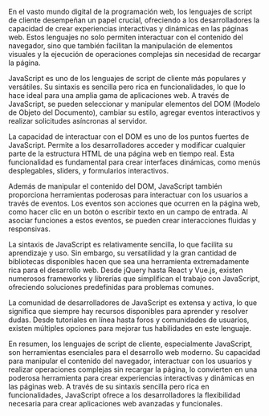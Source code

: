 En el vasto mundo digital de la programación web, los lenguajes de script de cliente desempeñan un papel crucial, ofreciendo a los desarrolladores la capacidad de crear experiencias interactivas y dinámicas en las páginas web. Estos lenguajes no solo permiten interactuar con el contenido del navegador, sino que también facilitan la manipulación de elementos visuales y la ejecución de operaciones complejas sin necesidad de recargar la página.

JavaScript es uno de los lenguajes de script de cliente más populares y versátiles. Su sintaxis es sencilla pero rica en funcionalidades, lo que lo hace ideal para una amplia gama de aplicaciones web. A través de JavaScript, se pueden seleccionar y manipular elementos del DOM (Modelo de Objeto del Documento), cambiar su estilo, agregar eventos interactivos y realizar solicitudes asíncronas al servidor.

La capacidad de interactuar con el DOM es uno de los puntos fuertes de JavaScript. Permite a los desarrolladores acceder y modificar cualquier parte de la estructura HTML de una página web en tiempo real. Esta funcionalidad es fundamental para crear interfaces dinámicas, como menús desplegables, sliders, y formularios interactivos.

Además de manipular el contenido del DOM, JavaScript también proporciona herramientas poderosas para interactuar con los usuarios a través de eventos. Los eventos son acciones que ocurren en la página web, como hacer clic en un botón o escribir texto en un campo de entrada. Al asociar funciones a estos eventos, se pueden crear interacciones fluidas y responsivas.

La sintaxis de JavaScript es relativamente sencilla, lo que facilita su aprendizaje y uso. Sin embargo, su versatilidad y la gran cantidad de bibliotecas disponibles hacen que sea una herramienta extremadamente rica para el desarrollo web. Desde jQuery hasta React y Vue.js, existen numerosos frameworks y librerías que simplifican el trabajo con JavaScript, ofreciendo soluciones predefinidas para problemas comunes.

La comunidad de desarrolladores de JavaScript es extensa y activa, lo que significa que siempre hay recursos disponibles para aprender y resolver dudas. Desde tutoriales en línea hasta foros y comunidades de usuarios, existen múltiples opciones para mejorar tus habilidades en este lenguaje.

En resumen, los lenguajes de script de cliente, especialmente JavaScript, son herramientas esenciales para el desarrollo web moderno. Su capacidad para manipular el contenido del navegador, interactuar con los usuarios y realizar operaciones complejas sin recargar la página, lo convierten en una poderosa herramienta para crear experiencias interactivas y dinámicas en las páginas web. A través de su sintaxis sencilla pero rica en funcionalidades, JavaScript ofrece a los desarrolladores la flexibilidad necesaria para crear aplicaciones web avanzadas y funcionales.
